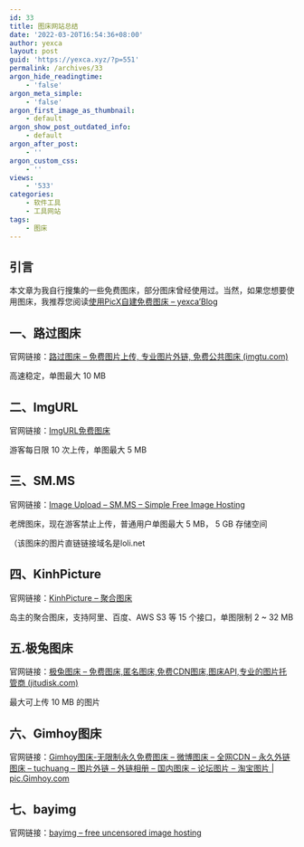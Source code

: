 ```yaml
---
id: 33
title: 图床网站总结
date: '2022-03-20T16:54:36+08:00'
author: yexca
layout: post
guid: 'https://yexca.xyz/?p=551'
permalink: /archives/33
argon_hide_readingtime:
    - 'false'
argon_meta_simple:
    - 'false'
argon_first_image_as_thumbnail:
    - default
argon_show_post_outdated_info:
    - default
argon_after_post:
    - ''
argon_custom_css:
    - ''
views:
    - '533'
categories:
    - 软件工具
    - 工具网站
tags:
    - 图床
---
```


## 引言

本文章为我自行搜集的一些免费图床，部分图床曾经使用过。当然，如果您想要使用图床，我推荐您阅读[使用PicX自建免费图床 – yexca’Blog](https://blog.yexca.net/archives/27/)

## 一、路过图床

官网链接：[路过图床 – 免费图片上传, 专业图片外链, 免费公共图床 (imgtu.com)](https://imgtu.com/)

高速稳定，单图最大 10 MB

## 二、ImgURL

官网链接：[ImgURL免费图床](https://imgurl.org/)

游客每日限 10 次上传，单图最大 5 MB

## 三、SM.MS

官网链接：[Image Upload – SM.MS – Simple Free Image Hosting](https://sm.ms/)

老牌图床，现在游客禁止上传，普通用户单图最大 5 MB， 5 GB 存储空间

（该图床的图片直链链接域名是loli.net

## 四、KinhPicture

官网链接：[KinhPicture – 聚合图床](https://img.kinh.cc/)

岛主的聚合图床，支持阿里、百度、AWS S3 等 15 个接口，单图限制 2 ~ 32 MB

## 五.极兔图床

官网链接：[极兔图床 – 免费图床,匿名图床,免费CDN图床,图床API,专业的图片托管商 (jitudisk.com)](https://pic.jitudisk.com/)

最大可上传 10 MB 的图片

## 六、Gimhoy图床

官网链接：[Gimhoy图床-无限制永久免费图床 – 微博图床 – 全网CDN – 永久外链图床 – tuchuang – 图片外链 – 外链相册 – 国内图床 – 论坛图片 – 淘宝图片 | pic.Gimhoy.com](https://pic.gimhoy.com/)

## 七、bayimg

官网链接：[bayimg – free uncensored image hosting](https://bayimg.com/)